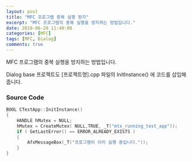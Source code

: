 ```yaml
---
layout: post
title: "MFC 프로그램 중복 실행 방지"
excerpt: "MFC 프로그램의 중복 실행을 방지하는 방법입니다."
date: 2018-06-20 11:49:00
categories: [MFC]
tags: [MFC, Dialog]
comments: true
---
```


MFC 프로그램의 중복 실행을 방지하는 방법입니다.

Dialog base 프로젝트도 [프로젝트명].cpp 파일의 InitInstance() 에 코드를 삽입해 줍니다.



### Source Code

```c++
BOOL CTestApp::InitInstance() 
{
	HANDLE hMutex = NULL;
	hMutex = CreateMutex( NULL,TRUE, _T("mtx_running_test_app"));
	if ( GetLastError() == ERROR_ALREADY_EXISTS )
	{
        AfxMessageBox(_T("프로그램이 이미 실행 중입니다."));
	}
}
```

